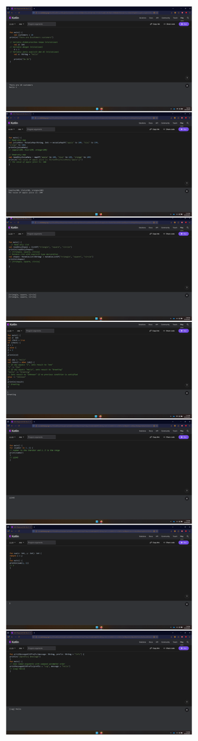 ![alt text](<Screenshot 2025-10-10 190621.png>)![alt text](image.png)![alt text](<Screenshot 2025-10-10 190922.png>)![alt text](<Screenshot 2025-10-10 191500.png>)![alt text](<Screenshot 2025-10-10 191623.png>)![alt text](<Screenshot 2025-10-10 191820.png>)![alt text](<Screenshot 2025-10-10 191945.png>)